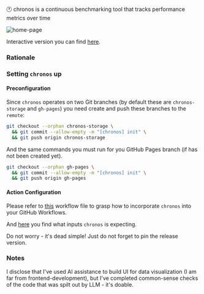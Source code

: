 🕐 chronos is a continuous benchmarking tool that tracks performance metrics over time

![home-page](https://github.com/user-attachments/assets/558414f4-5a4b-44bd-b0fd-6f38126aba99)

Interactive version you can find [here](https://dkharms.github.io/chronos).

### Rationale

### Setting `chronos` up

#### Preconfiguration

Since `chronos` operates on two Git branches (by default these are `chronos-storage` and `gh-pages`)
you need create and push these branches to the `remote`:

```bash
git checkout --orphan chronos-storage \
  && git commit --allow-empty -m "[chronos] init" \
  && git push origin chronos-storage
```

And the same commands you must run for you GitHub Pages branch (if has not been created yet).

```bash
git checkout --orphan gh-pages \
  && git commit --allow-empty -m "[chronos] init" \
  && git push origin gh-pages
```

#### Action Configuration

Please refer to [this](https://github.com/dkharms/chronos/blob/main/.github/workflows/chronos.yml)
workflow file to grasp how to incorporate `chronos` into your GitHub Workflows.

And [here](https://github.com/dkharms/chronos/blob/main/action.yml) you find what inputs `chronos` is expecting.

Do not worry - it's dead simple! Just do not forget to pin the release version.

### Notes

I disclose that I've used AI assistance to build UI for data visualization (I am far from frontend-development),
but I've completed common-sense checks of the code that was spilt out by LLM - it's doable.
